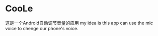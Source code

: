 # CooLe
这是一个Android自动调节音量的应用
my idea is this app can use the mic voice to chenge our phone's voice.
